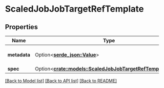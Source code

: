 # ScaledJobJobTargetRefTemplate

## Properties

Name | Type | Description | Notes
------------ | ------------- | ------------- | -------------
**metadata** | Option<[**serde_json::Value**](.md)> | Standard object's metadata. More info: https://git.k8s.io/community/contributors/devel/sig-architecture/api-conventions.md#metadata | [optional]
**spec** | Option<[**crate::models::ScaledJobJobTargetRefTemplateSpec**](ScaledJob_jobTargetRef_template_spec.md)> |  | [optional]

[[Back to Model list]](../README.md#documentation-for-models) [[Back to API list]](../README.md#documentation-for-api-endpoints) [[Back to README]](../README.md)


